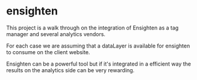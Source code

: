 ensighten
=========

This project is a walk through on the integration of Ensighten as a tag manager and several analytics vendors.

For each case we are assuming that a dataLayer is available for ensighten to consume on the client website. 

Ensighten can be a powerful tool but if it's integrated in a efficient way the results on the analytics side can be very rewarding.  